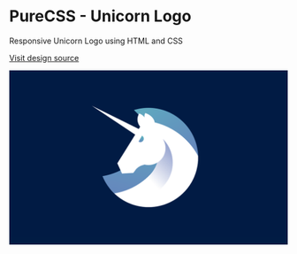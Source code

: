 # PureCSS - Unicorn Logo
Responsive Unicorn Logo using HTML and CSS

[Visit design source](https://dribbble.com/shots/5774723-Unicorn-logo)

<div align="center">
   <img src="screenshot.png" width="800" />
</div
